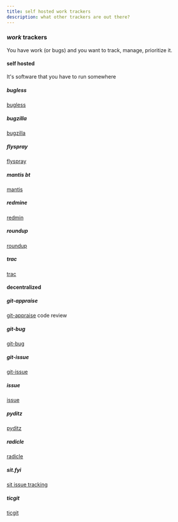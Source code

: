 ```yaml
---
title: self hosted work trackers
description: what other trackers are out there?
---
```


### _work_ trackers

You have work (or bugs) and you want to track, manage, prioritize it.

#### self hosted

It's software that you have to run somewhere

##### bugless

[bugless](https://github.com/q3k/bugless)

##### bugzilla

[bugzilla](https://github.com/bugzilla/bugzilla)

##### flyspray

[flyspray](https://www.flyspray.org/)

##### mantis bt

[mantis](https://www.mantisbt.org/)

##### redmine

[redmin](https://redmine.org/)

##### roundup

[roundup](https://roundup.sourceforge.io/)

##### trac

[trac](https://trac.edgewall.org/)

#### decentralized

##### git-appraise

[git-appraise](https://github.com/google/git-appraise) code review

##### git-bug

[git-bug](https://github.com/MichaelMure/git-bug)

##### git-issue

[git-issue](https://github.com/dspinellis/git-issue)

##### issue

[issue](https://github.com/marekjm/issue)

##### pyditz

[pyditz](https://pypi.org/project/pyditz/)

##### radicle

[radicle](https://radicle.xyz)

##### sit.fyi

[sit issue tracking](https://github.com/sit-fyi/issue-tracking)

##### ticgit

[ticgit](https://github.com/jeffWelling/ticgit)
